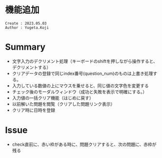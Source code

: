 機能追加
===
```
Create : 2023.05.03
Author : Yugeta.Koji
```

# Summary
- 文字入力のデクリメント処理（キーボードのshiftを押しながら操作すると、デクリメントする）
- クリアデータの登録で同じindex番号(question_num)のものは上書き処理する。
- 入力している数値の上にマウスを乗せると、同じ値の文字色を変更する
- チェック後のモーダルウィンドウ（成功と失敗を表示で明確にする。）
- 入力値の一括クリア機能（はじめに戻す）
- 以前解いた問題を閲覧（クリアした問題リンク表示）
- クリア時に日時を登録

# Issue
- check直前に、赤い枠がある時に、問題クリアすると、次の問題に、赤枠が残る

